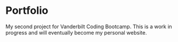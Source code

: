 # Portfolio
My second project for Vanderbilt Coding Bootcamp. This is a work in progress and will eventually become my personal website.
